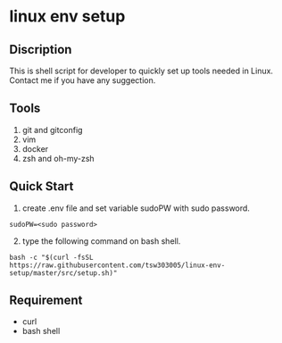 # linux env setup
## Discription
This is shell script for developer to quickly set up tools needed in Linux. Contact me if you have any suggection.

## Tools
1. git and gitconfig
2. vim
3. docker
4. zsh and oh-my-zsh

## Quick Start
1. create .env file and set variable sudoPW with sudo password.
```
sudoPW=<sudo password>
```
2. type the following command on bash shell.
```
bash -c "$(curl -fsSL https://raw.githubusercontent.com/tsw303005/linux-env-setup/master/src/setup.sh)"
```

## Requirement
- curl
- bash shell
